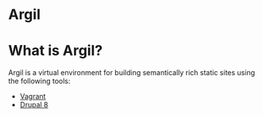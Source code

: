 # Argil

# What is Argil?
Argil is a virtual environment for building semantically rich static sites using the following tools:
- [Vagrant](https://www.vagrantup.com/)
- [Drupal 8](https://www.drupal.org/8)
